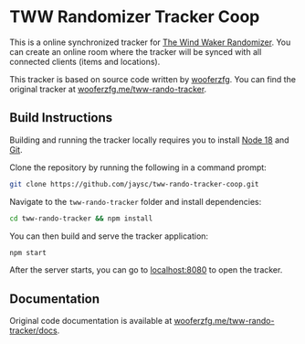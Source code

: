 # TWW Randomizer Tracker Coop

This is a online synchronized tracker for [The Wind Waker Randomizer](https://github.com/LagoLunatic/wwrando). You can create an online room where the tracker will be synced with all connected clients (items and locations).

This tracker is based on source code written by [wooferzfg](https://github.com/wooferzfg). You can find the original tracker at [wooferzfg.me/tww-rando-tracker](https://www.wooferzfg.me/tww-rando-tracker/).

## Build Instructions

Building and running the tracker locally requires you to install [Node 18](https://nodejs.org/en/download/) and [Git](https://git-scm.com/downloads).

Clone the repository by running the following in a command prompt:
```bash
git clone https://github.com/jaysc/tww-rando-tracker-coop.git
```

Navigate to the `tww-rando-tracker` folder and install dependencies:
```bash
cd tww-rando-tracker && npm install
```
You can then build and serve the tracker application:
```bash
npm start
```
After the server starts, you can go to [localhost:8080](http://localhost:8080/) to open the tracker.

## Documentation

Original code documentation is available at [wooferzfg.me/tww-rando-tracker/docs](https://www.wooferzfg.me/tww-rando-tracker/docs).
